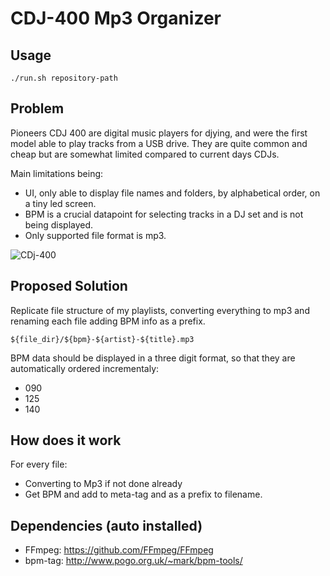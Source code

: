# CDJ-400 Mp3 Organizer

## Usage

```
./run.sh repository-path
```

## Problem

Pioneers CDJ 400 are digital music players for djying, and were the first model able to play tracks from a USB drive.
They are quite common and cheap but are somewhat limited compared to current days CDJs.

Main limitations being:
- UI, only able to display file names and folders, by alphabetical order, on a tiny led screen.
- BPM is a crucial datapoint for selecting tracks in a DJ set and is not being displayed.
- Only supported file format is mp3.

![CDj-400](https://www.pioneerdj.com/-/media/pioneerdj/images/products/player/cdj-400/cdj-400-main.png?h=240&w=320&hash=629C95F1CF6F54AB9D0EBA5717579B6E.png)

## Proposed Solution

Replicate file structure of my playlists, converting everything to mp3 and renaming each file adding BPM info as a prefix.

`${file_dir}/${bpm}-${artist}-${title}.mp3`

BPM data should be displayed in a three digit format, so that they are automatically ordered incrementaly:
- 090 
- 125
- 140

## How does it work

For every file:
- Converting to Mp3 if not done already
- Get BPM and add to meta-tag and as a prefix to filename.

## Dependencies (auto installed)

- FFmpeg: https://github.com/FFmpeg/FFmpeg
- bpm-tag: http://www.pogo.org.uk/~mark/bpm-tools/
